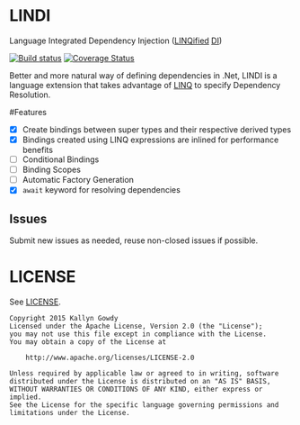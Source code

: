# LINDI
Language Integrated Dependency Injection ([LINQified][linq] [DI][di])

[![Build status](https://ci.appveyor.com/api/projects/status/hkrqe6rakd7kuqbp/branch/master?svg=true&passingText=master%20|%20Passing&pendingText=master%20|%20Pending&failingText=master%20|%20Failing)](https://ci.appveyor.com/project/KallynGowdy/lindi/branch/master) [![Coverage Status](https://coveralls.io/repos/KallynGowdy/LINDI/badge.svg?branch=master)](https://coveralls.io/r/KallynGowdy/LINDI?branch=master)

Better and more natural way of defining dependencies in .Net, LINDI is a language extension that takes advantage of [LINQ][linq] to specify Dependency Resolution.

#Features

- [x] Create bindings between super types and their respective derived types
- [x] Bindings created using LINQ expressions are inlined for performance benefits
- [ ] Conditional Bindings
- [ ] Binding Scopes
- [ ] Automatic Factory Generation
- [x] `await` keyword for resolving dependencies

## Issues
Submit new issues as needed, reuse non-closed issues if possible.

# LICENSE
See [LICENSE][license].

    Copyright 2015 Kallyn Gowdy
    Licensed under the Apache License, Version 2.0 (the "License");
    you may not use this file except in compliance with the License.
    You may obtain a copy of the License at

        http://www.apache.org/licenses/LICENSE-2.0

    Unless required by applicable law or agreed to in writing, software
    distributed under the License is distributed on an "AS IS" BASIS,
    WITHOUT WARRANTIES OR CONDITIONS OF ANY KIND, either express or implied.
    See the License for the specific language governing permissions and
    limitations under the License.


[di]: http://en.wikipedia.org/wiki/Dependency_injection
[linq]: https://msdn.microsoft.com/en-us/library/bb397926.aspx
[ioc]: http://en.wikipedia.org/wiki/Inversion_of_control
[pull-request]: https://help.github.com/articles/using-pull-requests/
[master-branch]: https://github.com/KallynGowdy/LINDI/tree/master
[license]: https://raw.githubusercontent.com/KallynGowdy/LINDI/master/LICENSE
